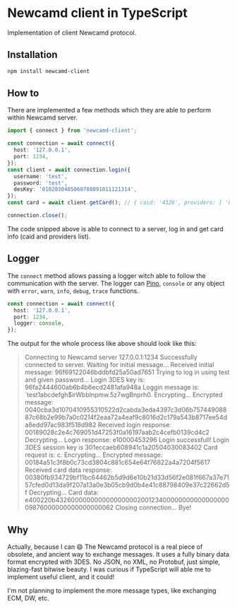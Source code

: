 # Newcamd client in TypeScript

Implementation of client Newcamd protocol.

## Installation

```sh
npm install newcamd-client
```

## How to

There are implemented a few methods which they are able to perform within Newcamd server.

```ts
import { connect } from 'newcamd-client';

const connection = await connect({
  host: '127.0.0.1',
  port: 1234,
});
const client = await connection.login({
  username: 'test',
  password: 'test',
  desKey: '0102030405060708091011121314',
});
const card = await client.getCard(); // { caid: '4326', providers: [ '001234', '009876' ] }

connection.close();
```

The code snipped above is able to connect to a server, log in and get card info (caid and providers list).

## Logger

The `connect` method allows passing a logger witch able to follow the communication with the server. The logger can [Pino](https://github.com/pinojs/pino), `console` or any object with `error`, `warn`, `info`, `debug`, `trace` functions.

```ts
const connection = await connect({
  host: '127.0.0.1',
  port: 1234,
  logger: console,
});
```

The output for the whole process like above should look like this:

> Connecting to Newcamd server 127.0.0.1:1234
> Successfully connected to server. Waiting for initial message...
> Received initial message: 96f69122046bddbfd25a50ad7651
> Trying to log in using test and given password...
> Login 3DES key is: 96fa2444600ab6b4b6ecd2481afa948a
> Loggin message is: `test$1$abcdefgh$irWbblnpmw.5z7wgBnprh0. Encrypting...
> Encrypted message: 0040cba3d1070410955310522d2cabda3eda4397c3d06b75744908887c68b2e99b7a0c0214f2eaa72a4eaf9c8016d2c179a543b8717ee54da8edd97ac983f518d982
> Received login response: 00189028c2e4c769051d47253f0a16197aab2c4cefb0139cd4c2 Decrypting...
> Login response: e10000453296
> Login successfull!
> Login 3DES session key is 301eccaeb608941c1a20504030083402
> Card request is: c. Encrypting...
> Encrypted message: 00184a51c3f8b0c73cd3804c881c654e64f76822a4a7204f5617
> Received card data response: 00380fb934729bf11bc64462b5d9d6e10b21d33d56f2e081f667a37e7157cfed0d13da9f207a13a0e3b05cb9d0b4e41c88798409e37c22662d5f Decrypting...
> Card data: e400220b43260000000000000000020012340000000000000000009876000000000000000062
> Closing connection... Bye!

## Why

Actually, because I can 😄 The Newcamd protocol is a real piece of obsolete, and ancient way to exchange messages. It uses a fully binary data format encrypted with 3DES. No JSON, no XML, no Protobuf, just simple, blazing-fast bitwise beauty.
I was curious if TypeScript will able me to implement useful client, and it could!

I'm not planning to implement the more message types, like exchanging ECM, DW, etc.
